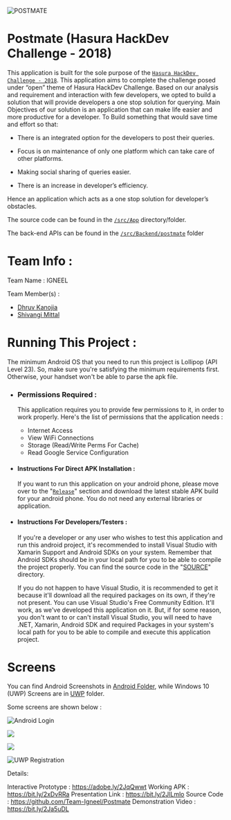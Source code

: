 ![POSTMATE](https://i.imgur.com/DAw4iIB.png)

# Postmate (Hasura HackDev Challenge - 2018)
This application is built for the sole purpose of the [`Hasura HackDev Challenge - 2018`](https://www.hackerearth.com/sprints/hasura-hackdev-challenge/). 
This application aims to complete the challenge posed under “open” theme of Hasura HackDev Challenge. 
Based on our analysis and requirement and interaction with few developers, we opted to build a solution that will provide developers a one stop solution for querying.
Main Objectives of our solution is an application that can make life easier and more productive for a developer. To Build something that would save time and effort so that:

- There is an integrated option for the developers to post their queries.

- Focus is on maintenance of only one platform which can take care of other platforms.

- Making social sharing of queries easier.

- There is an increase in developer’s efficiency.

Hence an application which acts as a one stop solution for developer’s obstacles.

The source code can be found in the [`/src/App`](https://github.com/Team-Igneel/Postmate/tree/master/src/App) directory/folder.

The back-end APIs can be found in the [`/src/Backend/postmate`](https://github.com/Team-Igneel/Postmate/tree/master/src/Backend/postmate) folder

# Team Info :
Team Name : IGNEEL

Team Member(s) : 

- [Dhruv Kanojia](https://github.com/Xonshiz)
- [Shivangi Mittal](https://github.com/shivangimittal41)

# Running This Project :
The minimum Android OS that you need to run this project is Lollipop (API Level 23). So, make sure you're satisfying the minimum requirements first. Otherwise, your handset won't be able to parse the apk file.

- ### Permissions Required :
    This application requires you to provide few permissions to it, in order to work properly. Here's the list of permissions that the application needs :
    - Internet Access
    - View WiFi Connections
    - Storage (Read/Write Perms For Cache)
    - Read Google Service Configuration
    
- #### Instructions For Direct APK Installation :
    If you want to run this application on your android phone, please move over to the "[`Release`](https://github.com/Team-Igneel/Postmate/releases/)" section and download the latest stable APK build for your android phone. You do not need any external libraries or application.

- #### Instructions For Developers/Testers :
     If you're a developer or any user who wishes to test this application and run this android project, it's recommended to install Visual Studio with Xamarin Support and Android SDKs on your system. Remember that Android SDKs should be in your local path for you to be able to compile the project properly. You can find the source code in the "[SOURCE](https://github.com/Team-Igneel/Postmate/tree/master/src/App)" directory.

    If you do not happen to have Visual Studio, it is recommended to get it because it'll download all the required packages on its own, if they're not present. You can use Visual Studio's Free Community Edition. It'll work, as we've developed this application on it.
But, if for some reason, you don't want to or can't install Visual Studio, you will need to have .NET, Xamarin, Android SDK and required Packages in your system's local path for you to be able to compile and execute this application project.

# Screens

You can find Android Screenshots in [Android Folder](https://github.com/Team-Igneel/Postmate/tree/master/screens/android), while Windows 10 (UWP) Screens are in [UWP](https://github.com/Team-Igneel/Postmate/tree/master/screens/uwp) folder.

Some screens are shown below :

![Android Login](https://raw.githubusercontent.com/Team-Igneel/Postmate/master/screens/android/Login.jpg)

![](https://github.com/Team-Igneel/Postmate/blob/master/screens/android/Authentication.jpg?raw=true)

![](https://github.com/Team-Igneel/Postmate/blob/master/screens/uwp/QuestionPosted.PNG?raw=true)

![UWP Registration](https://github.com/Team-Igneel/Postmate/blob/master/screens/uwp/SignUp%20-%201.PNG?raw=true)


Details:

Interactive Prototype : https://adobe.ly/2JqQwwt
Working APK : https://bit.ly/2xDvRRa
Presentation Link : https://bit.ly/2JlLmlo
Source Code : https://github.com/Team-Igneel/Postmate
Demonstration Video : https://bit.ly/2Ja5uDL

